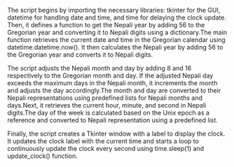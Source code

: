 The script begins by importing the necessary libraries: tkinter for the GUI, datetime for handling date and time, and time for delaying the clock update.
Then, it defines a function to get the Nepali year by adding 56 to the Gregorian year and converting it to Nepali digits using a dictionary.The main function retrieves the current date and time in the Gregorian calendar using datetime.datetime.now(). It then calculates the Nepali year by adding 56 to the Gregorian year and converts it to Nepali digits.

The script adjusts the Nepali month and day by adding 8 and 16 respectively to the Gregorian month and day. If the adjusted Nepali day exceeds the maximum days in the Nepali month, it increments the month and adjusts the day accordingly.The month and day are converted to their Nepali representations using predefined lists for Nepali months and days.Next, it retrieves the current hour, minute, and second in Nepali digits.The day of the week is calculated based on the Unix epoch as a reference and converted to Nepali representation using a predefined list.

Finally, the script creates a Tkinter window with a label to display the clock. It updates the clock label with the current time and starts a loop to continuously update the clock every second using time.sleep(1) and update_clock() function.
